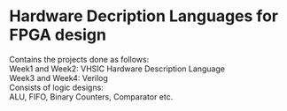 # Hardware Decription Languages for FPGA design
Contains the projects done as follows:<br/>
Week1 and Week2: VHSIC Hardware Description Language<br/>
Week3 and Week4: Verilog<br/>
Consists of logic designs:<br/>
ALU, FIFO, Binary Counters, Comparator etc.  
